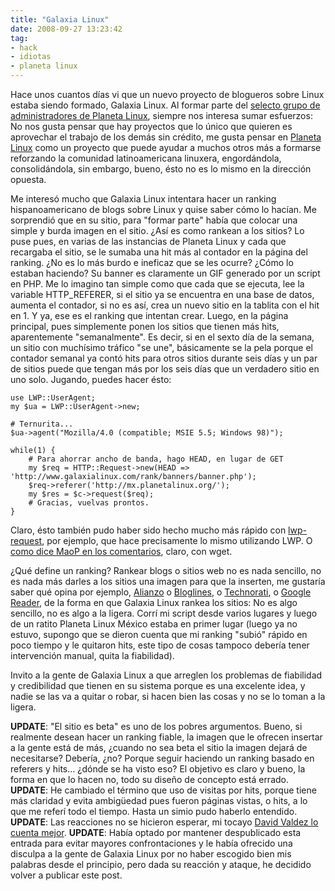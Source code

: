 ```yaml
---
title: "Galaxia Linux"
date: 2008-09-27 13:23:42
tag:
- hack
- idiotas
- planeta linux
---
```

Hace unos cuantos días vi que un nuevo proyecto de blogueros sobre Linux estaba siendo formado, Galaxia Linux. Al formar parte del <a href="http://www.planetalinux.org/creditos.php">selecto grupo de administradores de Planeta Linux</a>, siempre nos interesa sumar esfuerzos: No nos gusta pensar que hay proyectos que lo único que quieren es aprovechar el trabajo de los demás sin crédito, me gusta pensar en <a href="http://planetalinux.org/">Planeta Linux</a> como un proyecto que puede ayudar a muchos otros más a formarse reforzando la comunidad latinoamericana linuxera, engordándola, consolidándola, sin embargo, bueno, ésto no es lo mismo en la dirección opuesta.

Me interesó mucho que Galaxia Linux intentara hacer un ranking hispanoamericano de blogs sobre Linux y quise saber cómo lo hacían. Me sorprendió que en su sitio, para "formar parte" había que colocar una simple y burda imagen en el sitio. ¿Así es como rankean a los sitios? Lo puse pues, en varias de las instancias de Planeta Linux y cada que recargaba el sitio, se le sumaba una hit más al contador en la página del ranking. ¿No es lo más burdo e ineficaz que se les ocurre? ¿Cómo lo estaban haciendo? Su banner es claramente un GIF generado por un script en PHP. Me lo imagino tan simple como que cada que se ejecuta, lee la variable HTTP_REFERER, si el sitio ya se encuentra en una base de datos, aumenta el contador, si no es así, crea un nuevo sitio en la tablita con el hit en 1. Y ya, ese es el ranking que intentan crear. Luego, en la página principal, pues simplemente ponen los sitios que tienen más hits, aparentemente "semanalmente". Es decir, si en el sexto día de la semana, un sitio con muchísimo tráfico "se une", básicamente se la pela porque el contador semanal ya contó hits para otros sitios durante seis días y un par de sitios puede que tengan más por los seis días que un verdadero sitio en uno solo. Jugando, puedes hacer ésto:

    use LWP::UserAgent;
    my $ua = LWP::UserAgent->new;

    # Ternurita...
    $ua->agent("Mozilla/4.0 (compatible; MSIE 5.5; Windows 98)");

    while(1) {
        # Para ahorrar ancho de banda, hago HEAD, en lugar de GET
        my $req = HTTP::Request->new(HEAD => 'http://www.galaxialinux.com/rank/banners/banner.php');
        $req->referer('http://mx.planetalinux.org/');
        my $res = $c->request($req);
        # Gracias, vuelvas prontos.
    }


Claro, ésto también pudo haber sido hecho mucho más rápido con <a href="http://linux.about.com/library/cmd/blcmdl1_lwp-request.htm">lwp-request</a>, por ejemplo, que hace precisamente lo mismo utilizando LWP. O <a href="/blog/2008/09/27/galaxia-linux/">como dice MaoP en los comentarios</a>, claro, con wget.

¿Qué define un ranking? Rankear blogs o sitios web no es nada sencillo, no es nada más darles a los sitios una imagen para que la inserten, me gustaría saber qué opina por ejemplo, <a href="http://www.alianzo.com/">Alianzo</a> o <a href="http://bloglines.com">Bloglines</a>, o <a href="http://technorati.com">Technorati</a>, o <a href="http://google.com/reader">Google Reader</a>, de la forma en que Galaxia Linux rankea los sitios: No es algo sencillo, no es algo a la ligera. Corrí mi script desde varios lugares y luego de un ratito Planeta Linux México estaba en primer lugar (luego ya no estuvo, supongo que se dieron cuenta que mi ranking "subió" rápido en poco tiempo y le quitaron hits, este tipo de cosas tampoco debería tener intervención manual, quita la fiabilidad).

Invito a la gente de Galaxia Linux a que arreglen los problemas de fiabilidad y credibilidad que tienen en su sistema porque es una excelente idea, y nadie se las va a quitar o robar, si hacen bien las cosas y no se lo toman a la ligera.

<strong>UPDATE</strong>: "El sitio es beta" es uno de los pobres argumentos. Bueno, si realmente desean hacer un ranking fiable, la imagen que le ofrecen insertar a la gente está de más, ¿cuando no sea beta el sitio la imagen dejará de necesitarse? Debería, ¿no? Porque seguir haciendo un ranking basado en referers y hits... ¿dónde se ha visto eso? El objetivo es claro y bueno, la forma en que lo hacen no, todo su diseño de concepto está errado.
<strong>UPDATE</strong>: He cambiado el término que uso de visitas por hits, porque tiene más claridad y evita ambigüedad pues fueron páginas vistas, o hits, a lo que me referí todo el tiempo. Hasta un simio pudo haberlo entendido.
<strong>UPDATE</strong>: Las reacciones no se hicieron esperar, mi tocayo <a href="http://gnuget.org/blog/view/192/galaxialinux-y-como-no-reaccionar-como-un-perdedor">David Valdez lo cuenta mejor</a>.
<strong>UPDATE</strong>: Había optado por mantener despublicado esta entrada para evitar mayores confrontaciones y le había ofrecido una disculpa a la gente de Galaxia Linux por no haber escogido bien mis palabras desde el principio, pero dada su reacción y ataque, he decidido volver a publicar este post.
